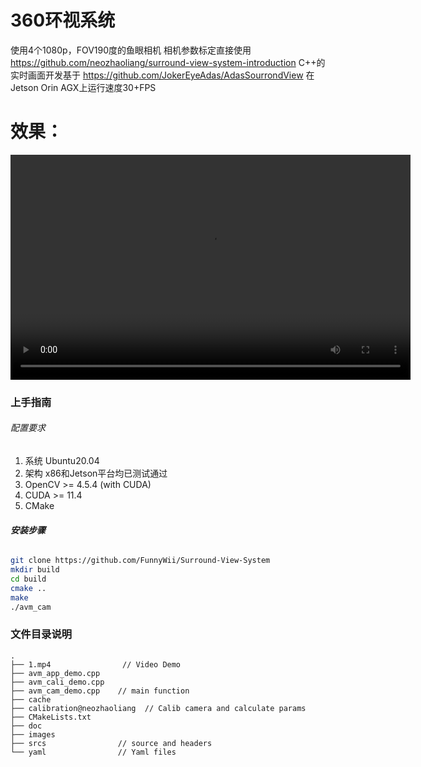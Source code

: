 # 360环视系统

使用4个1080p，FOV190度的鱼眼相机
相机参数标定直接使用 https://github.com/neozhaoliang/surround-view-system-introduction
C++的实时画面开发基于 https://github.com/JokerEyeAdas/AdasSourrondView
在Jetson Orin AGX上运行速度30+FPS

# 效果：
<video width="640" height="360" controls>
  <source src="https://github.com/FunnyWii/Surround-View-System/raw/main/1.mp4" type="video/mp4">
</video>



### 上手指南

###### 配置要求

1. 系统 Ubuntu20.04
2. 架构 x86和Jetson平台均已测试通过
3. OpenCV >= 4.5.4 (with CUDA)
4. CUDA >= 11.4
5. CMake

###### **安装步骤**

```sh
git clone https://github.com/FunnyWii/Surround-View-System
mkdir build
cd build
cmake ..
make
./avm_cam
```

### 文件目录说明

```
.
├── 1.mp4                // Video Demo
├── avm_app_demo.cpp     
├── avm_cali_demo.cpp
├── avm_cam_demo.cpp    // main function
├── cache
├── calibration@neozhaoliang  // Calib camera and calculate params 
├── CMakeLists.txt      
├── doc            
├── images
├── srcs                // source and headers
└── yaml                // Yaml files
```

